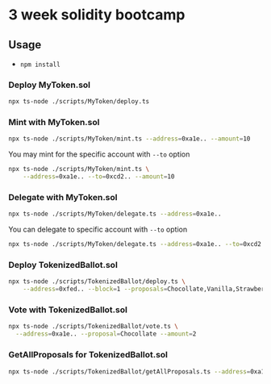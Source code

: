 # 3 week solidity bootcamp

## Usage

* `npm install`

### Deploy MyToken.sol

```bash
npx ts-node ./scripts/MyToken/deploy.ts
```

### Mint with MyToken.sol

```bash
npx ts-node ./scripts/MyToken/mint.ts --address=0xa1e.. --amount=10
```

You may mint for the specific account with `--to` option
```bash
npx ts-node ./scripts/MyToken/mint.ts \
    --address=0xa1e.. --to=0xcd2.. --amount=10
```

### Delegate with MyToken.sol

```bash
npx ts-node ./scripts/MyToken/delegate.ts --address=0xa1e..
```

You can delegate to specific account with `--to` option
```bash
npx ts-node ./scripts/MyToken/delegate.ts --address=0xa1e.. --to=0xcd2..
```

### Deploy TokenizedBallot.sol

```bash
npx ts-node ./scripts/TokenizedBallot/deploy.ts \
	--address=0xfed.. --block=1 --proposals=Chocollate,Vanilla,Strawberry
```

### Vote with TokenizedBallot.sol

```bash
npx ts-node ./scripts/TokenizedBallot/vote.ts \
  --address=0xa1e.. --proposal=Chocollate --amount=2
```

### GetAllProposals for TokenizedBallot.sol

```bash
npx ts-node ./scripts/TokenizedBallot/getAllProposals.ts --address=0xa1e..
```
